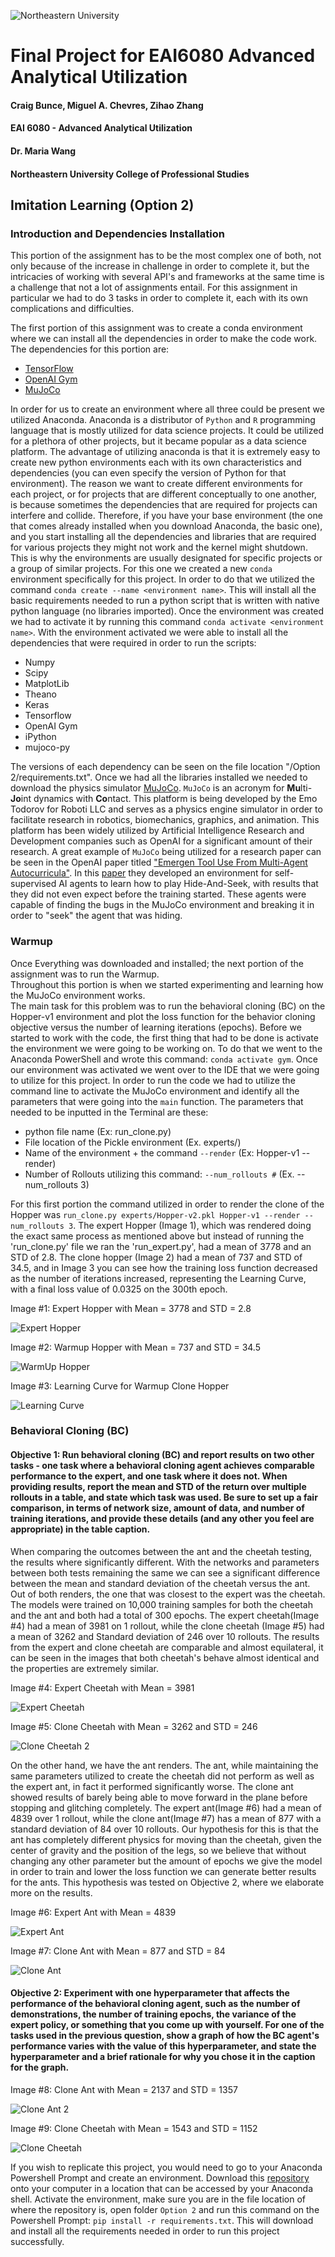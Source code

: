 ![Northeastern University](./Northeastern%20Logo.png)


# Final Project for EAI6080 Advanced Analytical Utilization
#### Craig Bunce, Miguel A. Chevres, Zihao Zhang 
#### EAI 6080 - Advanced Analytical Utilization
#### Dr. Maria Wang
#### Northeastern University College of Professional Studies



## Imitation Learning (Option 2)

### Introduction and Dependencies Installation
This portion of the assignment has to be the most complex one of both, not only because of the increase 
in challenge in order to complete it, but the intricacies of working with several API's and frameworks at the same time
is a challenge that not a lot of assignments entail.  For this assignment in particular we had to do 3 tasks in order to 
complete it, each with its own complications and difficulties.  


The first portion of this assignment was to create a conda environment where we can install all the dependencies in order
to make the code work.  The dependencies for this portion are: 
* [TensorFlow](https://www.tensorflow.org/install)
* [OpenAI Gym](https://gym.openai.com/docs/)
* [MuJoCo](http://mujoco.org/)

In order for us to create an environment where all three could be present we utilized Anaconda.  Anaconda is a distributor
of `Python` and `R` programming language that is mostly utilized for data science projects.  It could be utilized for a plethora
of other projects, but it became popular as a data science platform.  The advantage of utilizing anaconda is that it is extremely
easy to create new python environments each with its own characteristics and dependencies (you can even specify the version of 
Python for that environment).  The reason we want to create different environments for each project, or for projects that are 
different conceptually to one another, is because sometimes the dependencies that are required for projects can interfere and collide. 
Therefore, if you have your base environment (the one that comes already installed when you download Anaconda, the basic one), and you 
start installing all the dependencies and libraries that are required for various projects they might not work and the kernel might 
shutdown.  This is why the environments are usually designated for specific projects or a group of similar projects.  For this one we 
created a new `conda` environment specifically for this project.  In order to do that we utilized the command `conda create --name
<environment name>`.  This will install all the basic requirements needed to run a python script that is written with native python language
(no libraries imported).  Once the environment was created we had to activate it by running this command `conda activate <environment name>`. 
With the environment activated we were able to install all the dependencies that were required in order to run the scripts: 
* Numpy 
* Scipy
* MatplotLib
* Theano
* Keras
* Tensorflow
* OpenAI Gym
* iPython
* mujoco-py

The versions of each dependency can be seen on the file location "/Option 2/requirements.txt".  Once we had all the libraries installed
we needed to download the physics simulator [MuJoCo](http://mujoco.org/).  `MuJoCo` is an acronym for **Mu**lti-**Jo**int dynamics with **Co**ntact. 
This platform is being developed by the Emo Todorov for Roboti LLC and serves as a physics engine simulator in order to facilitate research 
in robotics, biomechanics, graphics, and animation.  This platform has been widely utilized by Artificial Intelligence Research and Development 
companies such as OpenAI for a significant amount of their research.  A great example of `MuJoCo` being utilized for a research paper can be seen in 
the OpenAI paper titled ["Emergen Tool Use From Multi-Agent Autocurricula"](https://arxiv.org/abs/1909.07528). In this [paper](https://openai.com/blog/emergent-tool-use/)
they developed an environment for self-supervised AI agents to learn how to play Hide-And-Seek, with results that they did not even expect 
before the training started.  These agents were capable of finding the bugs in the MuJoCo environment and breaking it in order to "seek" 
the agent that was hiding.


### Warmup
Once Everything was downloaded and installed; the next portion of the assignment was to run the Warmup.  
Throughout this portion is when we started experimenting and learning how the MuJoCo environment works.  
The main task for this problem was to run the behavioral cloning (BC) on the Hopper-v1 environment and plot 
the loss function for the behavior cloning objective versus the number of learning iterations (epochs).  Before we started 
to work with the code, the first thing that had to be done is activate the environment we were going to be working on.  To do that 
we went to the Anaconda PowerShell and wrote this command: `conda activate gym`.  Once our environment was activated we went over to the IDE 
that we were going to utilize for this project.  In order to run the code we had to utilize the command line to activate the MuJoCo environment 
and identify all the parameters that were going into the `main` function.  The parameters that needed to be inputted in the Terminal are these: 
* python file name (Ex: run_clone.py)
* File location of the Pickle environment (Ex. experts/)
* Name of the environment + the command `--render` (Ex: Hopper-v1 --render)
* Number of Rollouts utilizing this command: `--num_rollouts #` (Ex. --num_rollouts 3)

For this first portion the command utilized in order to render the clone of the Hopper was `run_clone.py experts/Hopper-v2.pkl Hopper-v1 --render --num_rollouts 3`. 
The expert Hopper (Image 1), which was rendered doing the exact same process as mentioned above but instead of running the 'run_clone.py' file we ran the 'run_expert.py',
had a mean of 3778 and an STD of 2.8.  The clone hopper (Image 2) had a mean of 737 and STD of 34.5, and in Image 3 you can see how the training loss function
decreased as the number of iterations increased, representing the Learning Curve, with a final loss value of 0.0325 on the 300th epoch.  



Image #1: Expert Hopper with Mean = 3778 and STD = 2.8


![Expert Hopper](./Option%202/Expert%20Hopper%20mean=3778%20std=2.8.gif "Expert Hopper")


Image #2: Warmup Hopper with Mean = 737 and STD = 34.5


![WarmUp Hopper](./Option%202/Warmup%20Hopper%20mean=737%20std=34.5.gif "Warmup Hopper Mean = 737")


Image #3: Learning Curve for Warmup Clone Hopper


![Learning Curve](./Option%202/Picture1.png "Warmup Training Learning Curve")



### Behavioral Cloning (BC)
#### Objective 1: Run behavioral cloning (BC) and report results on two other tasks - one task where a behavioral cloning agent achieves comparable performance to the expert, and one task where it does not.  When providing results, report the mean and STD of the return over multiple rollouts in a table, and state which task was used.  Be sure to set up a fair comparison, in terms of network size, amount of data, and number of training iterations, and provide these details (and any other you feel are appropriate) in the table caption. 

When comparing the outcomes between the ant and the cheetah testing, the results where significantly different.  With the networks and parameters between both tests
remaining the same we can see a significant difference between the mean and standard deviation of the cheetah versus the ant.  Out of both renders, the one that was closest
to the expert was the cheetah.  The models were trained on 10,000 training samples for both the cheetah and the ant and both had a total of 300 epochs.
The expert cheetah(Image #4) had a mean of 3981 on 1 rollout, while the clone cheetah (Image #5) had a mean of 3262 and Standard deviation of 246 over 10 rollouts.
The results from the expert and clone cheetah are comparable and almost equilateral, it can be seen in the images that both cheetah's behave almost identical and the properties are 
extremely similar.  


Image #4: Expert Cheetah with Mean = 3981

![Expert Cheetah](./Option%202/Expert%20Cheetah%20mean=3981.gif "Expert Cheetah")



Image #5: Clone Cheetah with Mean = 3262 and STD = 246


![Clone Cheetah 2](./Option%202/Clone%20Cheetah%20mean=3262%20std=246.gif "Clone Cheetah Mean=3262")


On the other hand, we have the ant renders.  The ant, while maintaining the same parameters utilized to create the cheetah did not perform as well as the expert ant, in fact it performed significantly worse. 
The clone ant showed results of barely being able to move forward in the plane before stopping and glitching completely.  The expert ant(Image #6) had a mean
of 4839 over 1 rollout, while the clone ant(Image #7) has a mean of 877 with a standard deviation of 84 over 10 rollouts.  Our hypothesis for this is that the ant has 
completely different physics for moving than the cheetah, given the center of gravity and the position of the legs, so we believe that without changing any other parameter
but the amount of epochs we give the model in order to train and lower the loss function we can generate better results for the ants.  This hypothesis was tested on Objective 2, where we 
elaborate more on the results. 

Image #6: Expert Ant with Mean = 4839

![Expert Ant](./Option%202/Expert%20Ant%20mean=4839.gif "Expert Ant")


Image #7: Clone Ant with Mean = 877 and STD = 84

![Clone Ant](./Option%202/Clone%20Ant%20mean=877%20std=84.gif "Clone Ant Mean = 877")



#### Objective 2: Experiment with one hyperparameter that affects the performance of the behavioral cloning agent, such as the number of demonstrations, the number of training epochs, the variance of the expert policy, or something that you come up with yourself.  For one of the tasks used in the previous question, show a graph of how the BC agent's performance varies with the value of this hyperparameter, and state the hyperparameter and a brief rationale for why you chose it in the caption for the graph. 

Image #8: Clone Ant with Mean = 2137 and STD = 1357

![Clone Ant 2](./Option%202/Clone%20Ant%20mean=2137%20std=%201357.gif "Clone Ant Mean = 2137")



Image #9: Clone Cheetah with Mean = 1543 and STD = 1152


![Clone Cheetah](./Option%202/Clone%20Cheetah%20mean=1543%20std=%201152.gif "Clone Cheetah Mean = 1543")




If you wish to replicate this project, you would need to go to your Anaconda Powershell Prompt and create an environment.  Download this
[repository](https://github.com/chevres11/EAI6080_FinalProject) onto your computer in a location that can be accessed by your Anaconda shell.  Activate the environment, make sure you are in the file
location of where the repository is, open folder `Option 2` and run this command on the Powershell Prompt: `pip install -r requirements.txt`. 
This will download and install all the requirements needed in order to run this project successfully.



